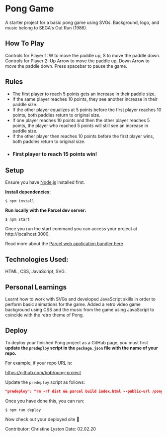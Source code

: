 # Pong Game

A starter project for a basic pong game using SVGs. Background, logo, and music belong to SEGA's Out Run (1986).

## How To Play
Controls for Player 1: W to move the paddle up, S to move the paddle down.
Controls for Player 2: Up Arrow to move the paddle up, Down Arrow to move the paddle down.
Press spacebar to pause the game.

## Rules
* The first player to reach 5 points gets an increase in their paddle size. 
* If the same player reaches 10 points, they see another increase in their paddle size. 
* If the other player equalizes at 5 points before the first player reaches 10 points, both paddles return to original size. 
* If one player reaches 10 points and then the other player reaches 5 points, the player who reached 5 points will still see an increase in paddle size.
* If the other player then reaches 10 points before the first player wins, both paddles return to original size.
* ### First player to reach 15 points win!

## Setup

Ensure you have [Node.js](https://nodejs.org/en/) installed first.

**Install dependencies:**

`$ npm install`

**Run locally with the Parcel dev server:**

`$ npm start`

Once you run the start command you can access your project at http://localhost:3000.

Read more about the [Parcel web application bundler here](https://parceljs.org/).

## Technologies Used:

HTML, CSS, JavaScript, SVG.

## Personal Learnings

Learnt how to work with SVGs and developed JavaScript skills in order to perform basic animations for the game. Added a retro video game background using CSS and the music from the game using JavaScript to coincide with the retro theme of Pong.

## Deploy

To deploy your finished Pong project as a GitHub page, you must first **update the `predeploy` script in the `package.json` file with the name of your repo.**

For example, if your repo URL is:

https://github.com/bob/pong-project

Update the `predeploy` script as follows:

```json
"predeploy": "rm -rf dist && parcel build index.html --public-url /pong-project",
```

Once you have done this, you can run:

`$ npm run deploy`

Now check out your deployed site 🙂

Contributor: Christine Lyston
Date: 02.02.20
